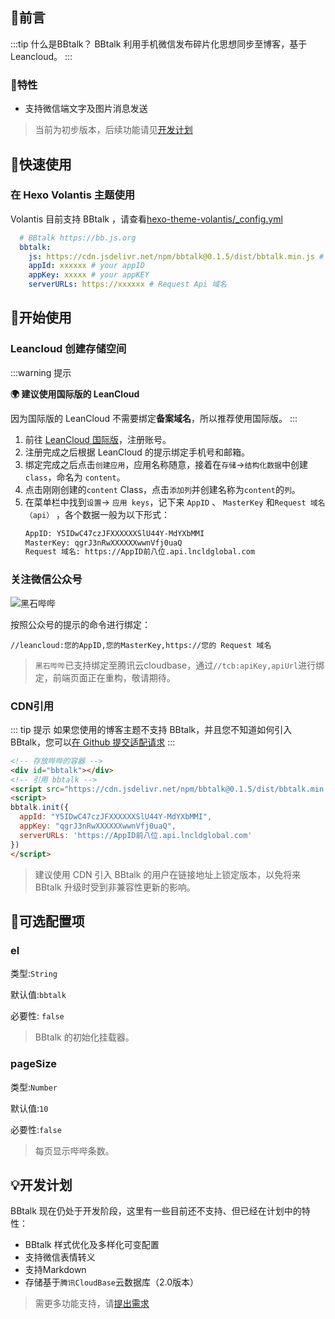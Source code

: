 ## 📃前言
:::tip 什么是BBtalk？
BBtalk 利用手机微信发布碎片化思想同步至博客，基于 Leancloud。
:::

### 🎁特性
- 支持微信端文字及图片消息发送

> 当前为初步版本，后续功能请见[开发计划](/quick-start.html#💡开发计划)
## 🚀快速使用
### 在 Hexo Volantis 主题使用
Volantis 目前支持 BBtalk ，请查看[hexo-theme-volantis/_config.yml](https://github.com/volantis-x/hexo-theme-volantis/blob/master/_config.yml#L618-L623)
```yml
  # BBtalk https://bb.js.org
  bbtalk:
    js: https://cdn.jsdelivr.net/npm/bbtalk@0.1.5/dist/bbtalk.min.js # BBtalk.js
    appId: xxxxxx # your appID
    appKey: xxxxx # your appKEY
    serverURLs: https://xxxxxx # Request Api 域名
```

## 🎨开始使用
### Leancloud 创建存储空间
:::warning 提示

**🌍 建议使用国际版的 LeanCloud**

因为国际版的 LeanCloud 不需要绑定**备案域名**，所以推荐使用国际版。
:::

1. 前往 [LeanCloud 国际版](https://LeanCloud.app/)，注册账号。
2. 注册完成之后根据 LeanCloud 的提示绑定手机号和邮箱。
3. 绑定完成之后点击`创建应用`，应用名称随意，接着在`存储`→`结构化数据`中创建 `class`，命名为 `content`。
4. 点击刚刚创建的`content` Class，点击`添加列`并创建名称为`content`的`列`。
5. 在菜单栏中找到`设置`→ `应用 keys`，记下来 `AppID` 、 `MasterKey` 和`Request 域名（api）` ，各个数据一般为以下形式：
    ```html
    AppID: Y5IDwC47czJFXXXXXXSlU44Y-MdYXbMMI
    MasterKey: qgrJ3nRwXXXXXXwwnVfj0uaQ
    Request 域名: https://AppID前八位.api.lncldglobal.com
    ```
### 关注微信公众号
  ![黑石哔哔](https://picup.heson10.com/img/upyun/2020/10/bbbbb.png)
  
  按照公众号的提示的命令进行绑定：

  ```
  //leancloud:您的AppID,您的MasterKey,https://您的 Request 域名
  ```
  > `黑石哔哔`已支持绑定至腾讯云cloudbase，通过`//tcb:apiKey,apiUrl`进行绑定，前端页面正在重构，敬请期待。
### CDN引用
::: tip 提示
如果您使用的博客主题不支持 BBtalk，并且您不知道如何引入 BBtalk，您可以[在 Github 提交适配请求](https://github.com/BBtalkJS/BBtalk/issues/new)
:::
```html
<!-- 存放哔哔的容器 -->
<div id="bbtalk"></div>
<!-- 引用 bbtalk -->
<script src="https://cdn.jsdelivr.net/npm/bbtalk@0.1.5/dist/bbtalk.min.js"></script>
<script>
bbtalk.init({
  appId: "Y5IDwC47czJFXXXXXXSlU44Y-MdYXbMMI",
  appKey: "qgrJ3nRwXXXXXXwwnVfj0uaQ",
  serverURLs: 'https://AppID前八位.api.lncldglobal.com'
})
</script>
```
> 建议使用 CDN 引入 BBtalk 的用户在链接地址上锁定版本，以免将来 BBtalk 升级时受到非兼容性更新的影响。

## 🔧可选配置项
### el
类型:`String`

默认值:`bbtalk`

必要性: `false`

> BBtalk 的初始化挂载器。

### pageSize
类型:`Number`

默认值:`10`

必要性:`false`

> 每页显示哔哔条数。

## 💡开发计划
BBtalk 现在仍处于开发阶段，这里有一些目前还不支持、但已经在计划中的特性：

- BBtalk 样式优化及多样化可变配置
- 支持微信表情转义
- 支持Markdown 
- 存储基于`腾讯CloudBase`云数据库（2.0版本）
> 需更多功能支持，请[提出需求](https://github.com/BBtalkJS/BBtalk/issues/new)



